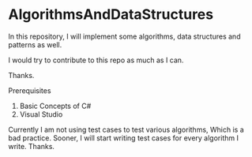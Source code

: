 # AlgorithmsAndDataStructures

In this repository, I will implement some algorithms, data structures and patterns as well.

I would try to contribute to this repo as much as I can.

Thanks.

Prerequisites 
1) Basic Concepts of C#
2) Visual Studio 


Currently I am not using test cases to test various algorithms, Which is a bad practice. Sooner, I will start writing test cases for    every algorithm I write. Thanks.


